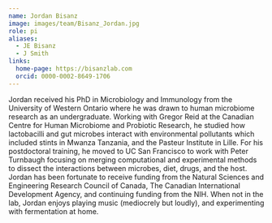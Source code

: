 ```yaml
---
name: Jordan Bisanz
image: images/team/Bisanz_Jordan.jpg
role: pi
aliases:
  - JE Bisanz
  - J Smith
links:
  home-page: https://bisanzlab.com
  orcid: 0000-0002-8649-1706
---
```


Jordan received his PhD in Microbiology and Immunology from the University of Western Ontario where he was drawn to human microbiome research as an undergraduate. Working with Gregor Reid at the Canadian Centre for Human Microbiome and Probiotic Research, he studied how lactobacilli and gut microbes interact with environmental pollutants which included stints in Mwanza Tanzania, and the Pasteur Institute in Lille. For his postdoctoral training, he moved to UC San Francisco to work with Peter Turnbaugh focusing on merging computational and experimental methods to dissect the interactions between microbes, diet, drugs, and the host. Jordan has been fortunate to receive funding from the Natural Sciences and Engineering Research Council of Canada, The Canadian International Development Agency, and continuing funding from the NIH. When not in the lab, Jordan enjoys playing music (mediocrely but loudly), and experimenting with fermentation at home. 
